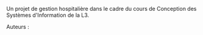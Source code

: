 Un projet de gestion hospitalière dans le cadre du cours de
Conception des Systèmes d'Information de la L3.

Auteurs : 
